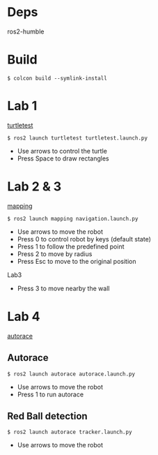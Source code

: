 # Deps 

ros2-humble

# Build

`$ colcon build --symlink-install`

# Lab 1

[turtletest](src%2Fturtletest)

`$ ros2 launch turtletest turtletest.launch.py`

* Use arrows to control the turtle
* Press Space to draw rectangles

# Lab 2 & 3

[mapping](src%2Fmapping)

`$ ros2 launch mapping navigation.launch.py`

* Use arrows to move the robot
* Press 0 to control robot by keys (default state)
* Press 1 to follow the predefined point
* Press 2 to move by radius
* Press Esc to move to the original position

Lab3 
* Press 3 to move nearby the wall

# Lab 4

[autorace](src%2Fautorace)

## Autorace 
`$ ros2 launch autorace autorace.launch.py`

* Use arrows to move the robot
* Press 1 to run autorace

## Red Ball detection

`$ ros2 launch autorace tracker.launch.py`

* Use arrows to move the robot
